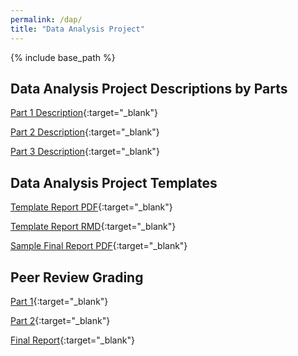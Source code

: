 ```yaml
---
permalink: /dap/
title: "Data Analysis Project"
---
```

  
{% include base_path %}

## Data Analysis Project Descriptions by Parts

[Part 1 Description](https://github.com/IntroToStatNCAT/IntroToStatNCAT.github.io/blob/main/files/Data%20Analysis%20Project/Project%20Descriptions/Part_I.pdf){:target="_blank"}

[Part 2 Description](https://github.com/IntroToStatNCAT/IntroToStatNCAT.github.io/blob/main/files/Data%20Analysis%20Project/Project%20Descriptions/Part_II.pdf){:target="_blank"}

[Part 3 Description](https://github.com/IntroToStatNCAT/IntroToStatNCAT.github.io/blob/main/files/Data%20Analysis%20Project/Project%20Descriptions/Part_III.pdf){:target="_blank"}


## Data Analysis Project Templates

[Template Report PDF](https://github.com/IntroToStatNCAT/IntroToStatNCAT.github.io/blob/main/files/Data%20Analysis%20Project/Template/Template%20Report.pdf){:target="_blank"}

[Template Report RMD](https://github.com/IntroToStatNCAT/IntroToStatNCAT.github.io/blob/main/files/Data%20Analysis%20Project/Template/Template%20Report.Rmd){:target="_blank"}

[Sample Final Report PDF](https://github.com/IntroToStatNCAT/IntroToStatNCAT.github.io/blob/main/files/Data%20Analysis%20Project/Template/Sample%20Final%20Report.pdf){:target="_blank"}

## Peer Review Grading

[Part 1](https://github.com/IntroToStatNCAT/IntroToStatNCAT.github.io/tree/main/files/Data%20Analysis%20Project/Peer%20Review%20Grading/DAP%20Part%201){:target="_blank"}

[Part 2](https://github.com/IntroToStatNCAT/IntroToStatNCAT.github.io/tree/main/files/Data%20Analysis%20Project/Peer%20Review%20Grading/DAP%20Part%202){:target="_blank"}

[Final Report](https://github.com/IntroToStatNCAT/IntroToStatNCAT.github.io/tree/main/files/Data%20Analysis%20Project/Peer%20Review%20Grading/DAP%20Final%20Report){:target="_blank"}


